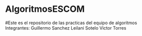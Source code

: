 # AlgoritmosESCOM
#Este es el repositorio de las practicas del equipo de algoritmos
Integrantes:
Guillermo Sanchez
Leilani Sotelo
Victor Torres
